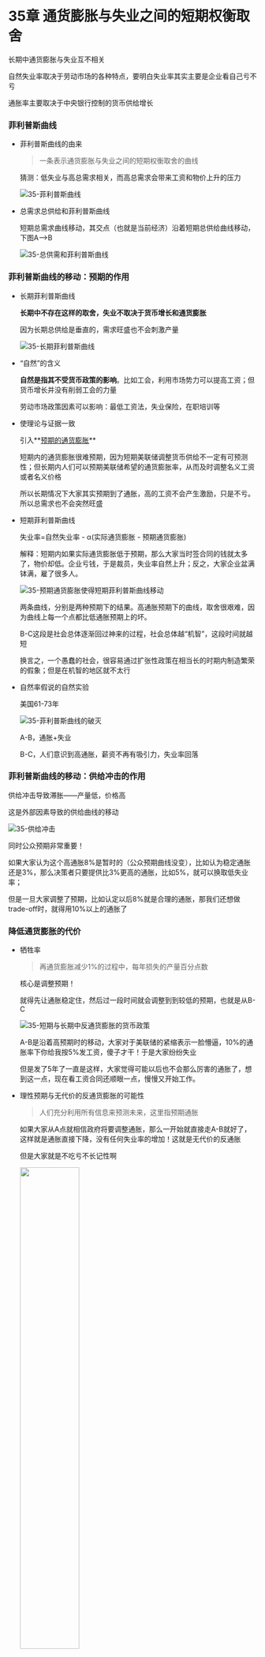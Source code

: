 # 35章 通货膨胀与失业之间的短期权衡取舍

长期中通货膨胀与失业互不相关

自然失业率取决于劳动市场的各种特点，要明白失业率其实主要是企业看自己亏不亏

通胀率主要取决于中央银行控制的货币供给增长

### 菲利普斯曲线

- 菲利普斯曲线的由来

  > 一条表示通货膨胀与失业之间的短期权衡取舍的曲线

  猜测：低失业与高总需求相关，而高总需求会带来工资和物价上升的压力

  ![35-菲利普斯曲线](./images/35-菲利普斯曲线.png)

- 总需求总供给和菲利普斯曲线

  短期总需求曲线移动，其交点（也就是当前经济）沿着短期总供给曲线移动，下图A-->B

  ![35-总供需和菲利普斯曲线](./images/35-总供需和菲利普斯曲线.png)

### 菲利普斯曲线的移动：预期的作用

- 长期菲利普斯曲线

  **长期中不存在这样的取舍，失业不取决于货币增长和通货膨胀**

  因为长期总供给是垂直的，需求旺盛也不会刺激产量

  ![35-长期菲利普斯曲线](./images/35-长期菲利普斯曲线.png)

  

- “自然”的含义

  **自然是指其不受货币政策的影响**。比如工会，利用市场势力可以提高工资；但货币增长并没有削弱工会的力量

  劳动市场政策因素可以影响：最低工资法，失业保险，在职培训等

  

- 使理论与证据一致

  引入**<u>预期的通货膨胀</u>**

  短期内的通货膨胀很难预期，因为短期美联储调整货币供给不一定有可预测性；但长期内人们可以预期美联储希望的通货膨胀率，从而及时调整名义工资或者名义价格

  所以长期情况下大家其实预期到了通胀，高的工资不会产生激励，只是不亏。所以总需求也不会突然旺盛

- 短期菲利普斯曲线

  失业率=自然失业率 - α(实际通货膨胀 - 预期通货膨胀)

  解释：短期内如果实际通货膨胀低于预期，那么大家当时签合同的钱就太多了，物价却低。企业亏钱，于是裁员，失业率自然上升；反之，大家企业盆满钵满，雇了很多人。

  ![35-预期通货膨胀使得短期菲利普斯曲线移动](./images/35-预期通货膨胀使得短期菲利普斯曲线移动.png)

  两条曲线，分别是两种预期下的结果。高通胀预期下的曲线，取舍很艰难，因为曲线上每一个点都比低通胀预期上的坏。

  B-C这段是社会总体逐渐回过神来的过程，社会总体越“机智”，这段时间就越短

  换言之，一个愚蠢的社会，很容易通过扩张性政策在相当长的时期内制造繁荣的假象；但是在机智的地区就不太行

- 自然率假说的自然实验

  美国61-73年

  ![35-菲利普斯曲线的破灭](./images/35-菲利普斯曲线的破灭.png)

  A-B，通胀+失业

  B-C，人们意识到高通胀，薪资不再有吸引力，失业率回落

### 菲利普斯曲线的移动：供给冲击的作用

供给冲击导致滞胀——产量低，价格高

这是外部因素导致的供给曲线的移动

![35-供给冲击](./images/35-供给冲击.png)

同时公众预期非常重要！

如果大家认为这个高通胀8%是暂时的（公众预期曲线没变），比如认为稳定通胀还是3%，那么决策者只要提供比3%更高的通胀，比如5%，就可以换取低失业率；

但是一旦大家调整了预期，比如认定以后8%就是合理的通胀，那我们还想做trade-off时，就得用10%以上的通胀了



### 降低通货膨胀的代价

- 牺牲率

  >再通货膨胀减少1%的过程中，每年损失的产量百分点数

  

  核心是调整预期！

  就得先让通胀稳定住，然后过一段时间就会调整到到较低的预期，也就是从B-C

  ![35-短期与长期中反通货膨胀的货币政策](./images/35-短期与长期中反通货膨胀的货币政策.png)

  A-B是沿着高预期时的移动，大家对于美联储的紧缩表示一脸懵逼，10%的通胀率下你给我按5%发工资，傻子才干！于是大家纷纷失业

  但是发了5年了一直是这样，大家觉得可能以后也不会那么厉害的通胀了，想到这一点，现在看工资合同还顺眼一点，慢慢又开始工作。

  

- 理性预期与无代价的反通货膨胀的可能性

  > 人们充分利用所有信息来预测未来，这里指预期通胀

  如果大家从A点就相信政府将要调整通胀，那么一开始就直接走A-B就好了，这样就是通胀直接下降，没有任何失业率的增加！这就是无代价的反通胀

  但是大家就是不吃亏不长记性啊

  <img src="./images/妈妈再打我一次.png" width=50%>

- 沃尔克的反通货膨胀

  真实世界中，还是有很高代价的；但是代价确实没有之前计算的那么高；

  没有那么高，是因为大家知道沃克反通货膨胀立场非常坚定

  没有降到零，是因为有人们不相信他立刻会采取激进的反通胀措施

  

- 格林斯潘时代

  OPEC被打破，有利冲击使得通胀、失业率同时下降

- 金融危机使美国符合菲利普斯曲线

  